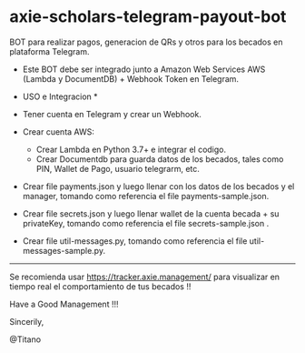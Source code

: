 # axie-scholars-telegram-payout-bot
BOT para realizar pagos, generacion de QRs y otros para los becados en plataforma Telegram.

- Este BOT debe ser integrado junto a Amazon Web Services AWS (Lambda y DocumentDB) + Webhook Token en Telegram.

* USO e Integracion *

- Tener cuenta en Telegram y crear un Webhook.
- Crear cuenta AWS:
  - Crear Lambda en Python 3.7+ e integrar el codigo.
  - Crear Documentdb para guarda datos de los becados, tales como PIN, Wallet de Pago, usuario telegrarm, etc.


- Crear file payments.json y luego llenar con los datos de los becados y el manager,  tomando como referencia el file payments-sample.json.
- Crear file secrets.json y luego llenar wallet de la cuenta becada + su privateKey, tomando como referencia el file secrets-sample.json .
- Crear file util-messages.py, tomando como referencia el file util-messages-sample.py.



---

Se recomienda usar https://tracker.axie.management/ para visualizar en tiempo real el comportamiento de tus becados !!

Have a Good Management !!!

Sincerily,

@Titano
